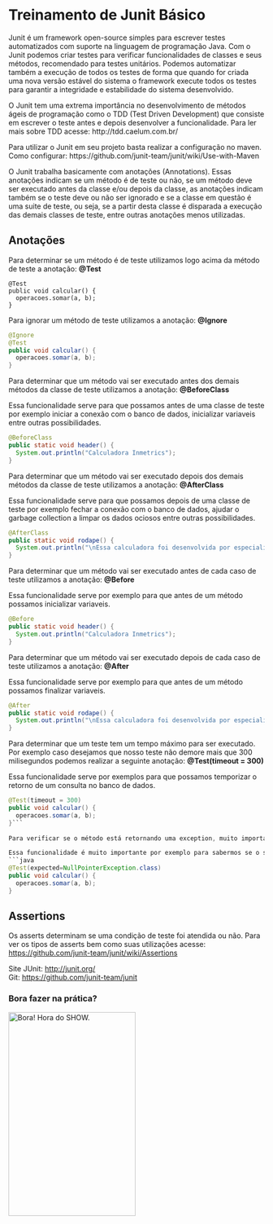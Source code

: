 # Treinamento de Junit Básico

<p>Junit é um framework open-source simples para escrever testes automatizados com suporte na linguagem de programação Java. Com o Junit podemos criar testes para verificar funcionalidades de classes e seus métodos, recomendado para testes unitários. Podemos automatizar também a execução de todos os testes de forma que quando for criada uma nova versão estável do sistema o framework execute todos os testes para garantir a integridade e estabilidade do sistema desenvolvido.</p>

<p>O Junit tem uma extrema importância no desenvolvimento de métodos ágeis de programação como o TDD (Test Driven Development) que consiste em escrever o teste antes e depois desenvolver a funcionalidade. Para ler mais sobre TDD acesse: http://tdd.caelum.com.br/</p>

<p>Para utilizar o Junit em seu projeto basta realizar a configuração no maven. Como configurar: https://github.com/junit-team/junit/wiki/Use-with-Maven</p>

<p>O Junit trabalha basicamente com anotações (Annotations). Essas anotações indicam se um método é de teste ou não, se um método deve ser executado antes da classe e/ou depois da classe, as anotações indicam também se o teste deve ou não ser ignorado e se a classe em questão é uma suite de teste, ou seja, se a partir desta classe é disparada a execução das demais classes de teste, entre outras anotações menos utilizadas.</p>

## Anotações

Para determinar se um método é de teste utilizamos logo acima da método de teste a anotação: <b>@Test</b>

<pre><code>@Test
public void calcular() {
  operacoes.somar(a, b);
}</pre></code>

Para ignorar um método de teste utilizamos a anotação: <b>@Ignore</b>

```java
@Ignore
@Test
public void calcular() {
  operacoes.somar(a, b);
}
```
  
Para determinar que um método vai ser executado antes dos demais métodos da classe de teste utilizamos a anotação: <b>@BeforeClass</b>

Essa funcionalidade serve para que possamos antes de uma classe de teste por exemplo iniciar a conexão com o banco de dados, inicializar variaveis entre outras possibilidades.
```java
@BeforeClass
public static void header() {
  System.out.println("Calculadora Inmetrics");
}
```

Para determinar que um método vai ser executado depois dos demais métodos da classe de teste utilizamos a anotação: <b>@AfterClass</b>
  
 Essa funcionalidade serve para que possamos depois de uma classe de teste por exemplo fechar a conexão com o banco de dados, ajudar o garbage collection a limpar os dados ociosos entre outras possibilidades.
```java
@AfterClass
public static void rodape() {
  System.out.println("\nEssa calculadora foi desenvolvida por especialistas.");
}
```
  
Para determinar que um método vai ser executado antes de cada caso de teste utilizamos a anotação: <b>@Before</b>
  
Essa funcionalidade serve por exemplo para que antes de um método possamos inicializar variaveis.
```java
@Before
public static void header() {
  System.out.println("Calculadora Inmetrics");
}
```

Para determinar que um método vai ser executado depois de cada caso de teste utilizamos a anotação: <b>@After</b>

Essa funcionalidade serve por exemplo para que antes de um método possamos finalizar variaveis.
```java
@After
public static void rodape() {
  System.out.println("\nEssa calculadora foi desenvolvida por especialistas.");
}
```

Para determinar que um teste tem um tempo máximo para ser executado. Por exemplo caso desejamos que nosso teste não demore mais que 300 milisegundos podemos realizar a seguinte anotação: <b>@Test(timeout = 300)</b>

Essa funcionalidade serve por exemplos para que possamos temporizar o retorno de um consulta no banco de dados.
```java
@Test(timeout = 300)
public void calcular() {
  operacoes.somar(a, b);
}```
 
Para verificar se o método está retornando uma exception, muito importante para testes unitários. Podemos verificar se está tratando exceções a anotação: <b>@Test(expected=NullPointerException.class)</b>

Essa funcionalidade é muito importante por exemplo para sabermos se o sistema está realmente tratando exceções e/ou validando erros internos.
```java
@Test(expected=NullPointerException.class)
public void calcular() {
  operacoes.somar(a, b);
}
```
 
 ## Assertions
Os asserts determinam se uma condição de teste foi atendida ou não. Para ver os tipos de asserts bem como suas utilizações acesse:  https://github.com/junit-team/junit/wiki/Assertions
  
Site JUnit:  http://junit.org/<br>
Git:  https://github.com/junit-team/junit 

### Bora fazer na prática?
<img src="https://touts-images-2.s3.amazonaws.com/art/12330/xlarge_bora-hora-do-show.jpg" height="400" width="250" alt="Bora! Hora do SHOW." />
